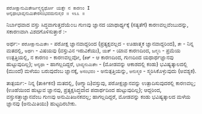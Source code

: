 ```
ಪರೋಕ್ಷಾನುಮಿತೇರ್ಜನ್ಮನ್ಯರ್ಥೋ ಯತ್ತೇ ನ ಕಾರಣಂ I
ಅನ್ಯಥಾಭಾವ್ಯನುಮಿತೇರಸಂಭವಮನುಸ್ಮರ ॥ ೪೩೩ ॥
```

ನಿರ್ಬಾಧವಾದ ವಸ್ತು ಸಿದ್ಧವಾಗುತ್ತದೆಯೆ೦ಬ ಗುಣವು ಜ್ಞಾನದ ಯಾಥಾರ್ಥ್ಯಕ್ಕೆ (ಸತ್ಯತೆಗೆ) ಕಾರಣವಲ್ಲವೆಂಬುದನ್ನು, ಸಕಾರಣವಾಗಿ ವಿಶದಗೊಳಿಸುತ್ತಾರೆ :-

ಅರ್ಥ:- `ಪರೋಕ್ಷಾನುಮಿತೇಃ` - ಪರೋಕ್ಷ ಜ್ಞಾನವಾದ್ದರಿಂದ (ಪ್ರತ್ಯಕ್ಷವಲ್ಲದ - ಊಹಾತ್ಮಕ ಜ್ಞಾನವಾದ್ದರಿಂದ), `ತೇ` - ನಿನ್ನ ಮತದಲ್ಲಿ, `ಅರ್ಥಃ` - ವಿಷಯವು (ವಸ್ತುವಿನ ಇರುವಿಕೆಯು), `ಯತ್` - ಯಾವ ಕಾರಣದಿಂದ, `ಜನ್ಮನಿ` - ಪ್ರಮೆಯ ಉತ್ಪತ್ತಿಯಲ್ಲಿ, ನ ಕಾರಣಂ - ಕಾರಣವಲ್ಲವೋ, (`ತತ್` - ಆ ಕಾರಣದಿಂದ, ಗುಣದಿಂದ ಯಥಾರ್ಥಜ್ಞಾನವು ಹುಟ್ಟುವುದಿಲ್ಲ); `ಅನ್ಯಥಾ` - ಹಾಗಲ್ಲದಿದ್ದರೆ, `ಭಾವ್ಯನುಮಿತೇಃ` - (ಮೋಡವನ್ನು ಆಕಾಶದಲ್ಲಿ ಕಂಡು) ಭವಿಷ್ಯತ್ಕಾಲದಲ್ಲಿ (ಮುಂದೆ) ಮಳೆಯು ಬರುವುದೆಂಬ ಜ್ಞಾನಕ್ಕೆ, `ಅಸಂಭವಂ` - ಅನುತ್ಪತ್ತಿಯನ್ನು, `ಅನುಸ್ಮರ` - ಸ್ಮರಿಸಿಕೊಳ್ಳುವುದು (ಅವಶ್ಯಕ). 

ತಾತ್ಪರ್ಯ:- ನಿನ್ನ (ತಾರ್ಕಿಕನ) ಮತದಲ್ಲಿ, (ಆಗ್ನ್ಯಾದಿ)ವಸ್ತುವು, ಪರೋಕ್ಷಜ್ಞಾನವನ್ನು ಉತ್ಪಾದಿಸುವುದರಲ್ಲಿ ಕಾರಣವಲ್ಲ; (ಊಹೆಯಿಂದ ಹುಟ್ಟುವ ಜ್ಞಾನವು, ಪ್ರತ್ಯಕ್ಷಸಿದ್ಧವಾದ ಪದಾರ್ಥದಿಂದ ಹುಟ್ಟುವುದಿಲ್ಲ); ಆದ್ದರಿಂದ, ವಸ್ತುಸತ್ತಾಜ್ಞಾನವೆಂಬ ಗುಣವು ಅನುಮಿತಿಜನಕವಲ್ಲ; ಹಾಗಲ್ಲದಿದ್ದರೆ, ಮೋಡವನ್ನು ಕಂಡು ಭವಿಷ್ಯತ್ಕಾಲದ ಮಳೆಯ ಜ್ಞಾನವು (ಅನುಮಿತಿಯು) ಹುಟ್ಟದಿರಬೇಕು.
